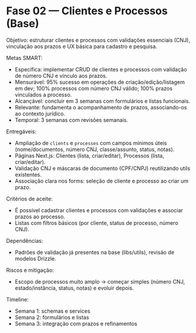 # Fase 02 — Clientes e Processos (Base)

Objetivo: estruturar clientes e processos com validações essenciais (CNJ), vinculação aos prazos e UX básica para cadastro e pesquisa.

Metas SMART:
- Específica: implementar CRUD de clientes e processos com validação de número CNJ e vínculo aos prazos.
- Mensurável: 95% sucesso em operações de criação/edição/listagem em dev; 100% processos com número CNJ válido; 100% prazos vinculados a processo.
- Alcançável: concluir em 3 semanas com formulários e listas funcionais.
- Relevante: fundamenta o acompanhamento de prazos, associando-os ao contexto jurídico.
- Temporal: 3 semanas com revisões semanais.

Entregáveis:
- Ampliação de `clients` e `processes` com campos mínimos úteis (nome/documentos, número CNJ, classe/assunto, status, notas).
- Páginas Next.js: Clientes (lista, criar/editar), Processos (lista, criar/editar).
- Validação CNJ e máscaras de documento (CPF/CNPJ) reutilizando utils existentes.
- Associação clara nos forms: seleção de cliente e processo ao criar um prazo.

Critérios de aceite:
- É possível cadastrar clientes e processos com validações e associar prazos ao processo.
- Listas com filtros básicos (por cliente, status de processo, número CNJ).

Dependências:
- Padrões de validação já presentes na base (libs/utils), revisão de modelos Drizzle.

Riscos e mitigação:
- Escopo de processos muito amplo → começar simples (número CNJ, estado/instância, status, notas) e evoluir depois.

Timeline:
- Semana 1: schemas e services
- Semana 2: formulários e listas
- Semana 3: integração com prazos e refinamentos